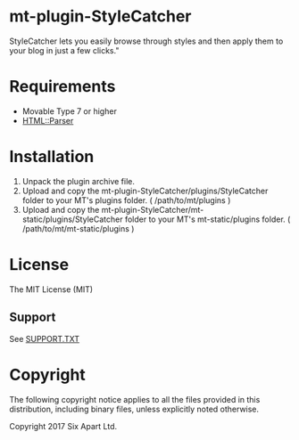 # mt-plugin-StyleCatcher

StyleCatcher lets you easily browse through styles and then apply them to your blog in just a few clicks."

# Requirements

* Movable Type 7 or higher
* [HTML::Parser](https://metacpan.org/pod/HTML::Parser)

# Installation

1. Unpack the plugin archive file.
1. Upload and copy the mt-plugin-StyleCatcher/plugins/StyleCatcher folder to your MT's plugins folder. ( /path/to/mt/plugins )
1. Upload and copy the mt-plugin-StyleCatcher/mt-static/plugins/StyleCatcher folder to your MT's mt-static/plugins folder. ( /path/to/mt/mt-static/plugins )

# License

The MIT License (MIT)

## Support

See [SUPPORT.TXT](SUPPORT.TXT)

# Copyright

The following copyright notice applies to all the files provided in this distribution, including binary files, unless explicitly noted otherwise.

Copyright 2017 Six Apart Ltd.


